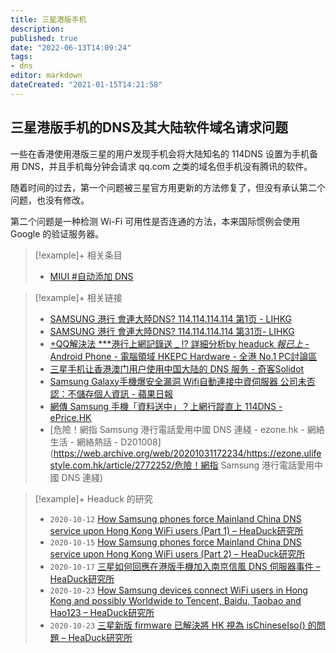 ```yaml
---
title: 三星港版手机
description:
published: true
date: "2022-06-13T14:09:24"
tags:
- dns
editor: markdown
dateCreated: "2021-01-15T14:21:58"
---
```


## 三星港版手机的DNS及其大陆软件域名请求问题

一些在香港使用港版三星的用户发现手机会将大陆知名的 114DNS 设置为手机备用 DNS，并且手机每分钟会请求 qq.com 之类的域名但手机没有腾讯的软件。

随着时间的过去，第一个问题被三星官方用更新的方法修复了，但没有承认第二个问题，也没有修改。

第二个问题是一种检测 Wi-Fi 可用性是否连通的方法，本来国际惯例会使用 Google 的验证服务器。

> [!example]+ 相关条目
> + [MIUI \#自动添加 DNS](/company/小米/MIUI.md#自动添加dns)

> [!example]+ 相关链接
> + [SAMSUNG 港行 會連大陸DNS? 114.114.114.114 第1页 - LIHKG](https://web.archive.org/web/20201009134340if_/https://lihkg.com/thread/2228654/page/1)
> + [SAMSUNG 港行 會連大陸DNS? 114.114.114.114 第31页- LIHKG](https://web.archive.org/web/20210115134244if_/https://lihkg.com/thread/2228654/page/31)
> + [+QQ解決法 ***港行上網記錄送 _ !? 詳細分析by headuck *報已上* - Android Phone - 電腦領域 HKEPC Hardware - 全港 No.1 PC討論區](https://web.archive.org/web/20201031161642/https://www.hkepc.com/forum/viewthread.php?fid=168&tid=2586830)
> + [三星手机让香港澳门用户使用中国大陆的 DNS 服务 - 奇客Solidot](https://web.archive.org/web/20201101073847/https://www.solidot.org/story?sid=65835)
> + [Samsung Galaxy手機爆安全漏洞 Wifi自動連接中資伺服器 公司未否認：不儲存個人資訊 - 蘋果日報](https://web.archive.org/web/20201030112806/https://hk.appledaily.com/finance/20201010/XK6CO4JETFGYLCUHUSFRO77BF4/)
> + [網傳 Samsung 手機「資料送中」？上網行蹤直上 114DNS - ePrice.HK](https://web.archive.org/web/20201021015807/https://www.eprice.com.hk/mobile/talk/4523/216867/1/)
> + [危險！網指 Samsung 港行電話愛用中國 DNS 連綫 - ezone.hk - 網絡生活 - 網絡熱話 - D201008](https://web.archive.org/web/20201031172234/https://ezone.ulifestyle.com.hk/article/2772252/危險！網指 Samsung 港行電話愛用中國 DNS 連綫)

> [!example]+ Headuck 的研究
> + `2020-10-12` [How Samsung phones force Mainland China DNS service upon Hong Kong WiFi users (Part 1) – HeaDuck研究所](https://web.archive.org/web/20201101111926/https://blog.headuck.com/2020/10/12/samsung-phones-force-mainland-china-dns-service-upon-hong-kong-wifi-users/)
> + `2020-10-15` [How Samsung phones force Mainland China DNS service upon Hong Kong WiFi users (Part 2) – HeaDuck研究所](https://web.archive.org/web/20201129011559/http://blog.headuck.com/2020/10/15/samsung-phones-force-mainland-china-dns-service-upon-hong-kong-wifi-users-2/)
> + `2020-10-17` [三星如何回應在港版手機加入南京信風 DNS 伺服器事件 – HeaDuck研究所](https://web.archive.org/web/20201129020640/http://blog.headuck.com/2020/10/17/how-samsung-addressed-the-114-dns-issue-in-october-2020-firmware-update/)
> + `2020-10-23` [How Samsung devices connect WiFi users in Hong Kong and possibly Worldwide to Tencent, Baidu, Taobao and Hao123 – HeaDuck研究所](https://web.archive.org/web/20201129021948/http://blog.headuck.com/2020/10/23/how-samsung-devices-connect-qq-baidu-taobao-hao123/)
> + `2020-10-23` [三星新版 firmware 已解決將 HK 視為 isChineseIso() 的問題 – HeaDuck研究所](https://web.archive.org/web/20201129013557/http://blog.headuck.com/2020/10/23/三星新版-firmware-已解決將-hk-視為-ischineseiso-的問題/)
